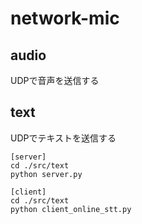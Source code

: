 # network-mic

##  audio
UDPで音声を送信する
##  text
UDPでテキストを送信する  
```
[server]
cd ./src/text
python server.py

[client]
cd ./src/text
python client_online_stt.py
```